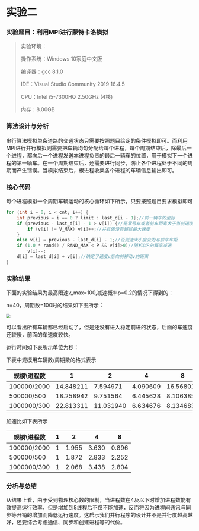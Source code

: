 # 实验二

### 实验题目：利用MPI进行蒙特卡洛模拟

>实验环境：
>
>操作系统：Windows 10家庭中文版
>
>编译器：gcc 8.1.0
>
>IDE：Visual Studio Community 2019 16.4.5
>
>CPU：Intel i5-7300HQ 2.50GHz (4核)
>
>内存：8.00GB

### 算法设计与分析

串行算法模拟单条道路的交通状态只需要按照题目给定的条件模拟即可。而利用MPI进行并行模拟则需要把车辆均匀分配给每个进程，每个周期结束后，除最后一个进程，都向后一个进程发送本进程负责的最后一辆车的位置，用于模拟下一个进程的第一辆车。在一个周期结束后，还需要进行同步，防止各个进程处于不同的周期而产生错误。当模拟结束后，根进程收集各个进程的车辆信息输出即可。

### 核心代码

每个进程模拟一个周期车辆运动的核心循环如下所示，只要按照题目要求模拟即可

```c++
for (int i = 0; i < cnt; i++) {
	int previous = i == 0 ? limit : last_d[i - 1];//前一辆车的坐标
	if (previous - last_d[i] - 1 > v[i]) {//是零号车或者前车距离大于当前速度则加速
		if (v[i] != V_MAX) v[i]++;//并且还没有超过最大速度
	}
	else v[i] = previous - last_d[i] - 1;//否则速大小度变为与前车车距
	if (1.0 * rand() / RAND_MAX < P && v[i]>0)//随机以P的概率减速
		v[i]--;
	d[i] = last_d[i] + v[i];//确定了速度v后向前移动v的距离
}
```

### 实验结果

下面的实验结果为最高限速v_max=100,减速概率p=0.2的情况下得到的：

n=40，周期数=100时的结果如下图所示：

<img src="E:\STUDY\Parallel Computing\lab2\1.jpg" style="zoom:67%;" />

可以看出所有车辆都已经启动了，但是还没有进入稳定前进的状态，后面的车速度还较慢，前面的车速度较快。

运行时间如下表所示单位为秒：

下表中规模用车辆数/周期数的格式表示

| 规模\进程数 | 1         | 2         | 4        | 8         |
| ----------- | --------- | --------- | -------- | --------- |
| 100000/2000 | 14.848211 | 7.594971  | 4.090609 | 16.568016 |
| 500000/500  | 18.258942 | 9.751564  | 6.445628 | 8.106385  |
| 1000000/300 | 22.813311 | 11.031940 | 6.634676 | 8.134683  |

加速比如下表所示

| 规模\进程数 | 1    | 2     | 4     | 8     |
| ----------- | ---- | ----- | ----- | ----- |
| 100000/2000 | 1    | 1.955 | 3.630 | 0.896 |
| 500000/500  | 1    | 1.872 | 2.833 | 2.252 |
| 1000000/300 | 1    | 2.068 | 3.438 | 2.804 |

### 分析与总结

从结果上看，由于受到物理核心数的限制，当进程数在4及以下时增加进程数能有效提高运行效率，但是增加到8线程后不仅不能加速，反而将因为进程间通讯与同步等开销的增加而降低运行速度。这启示我们并行程序的设计并不是并行度越高越好，还要综合考虑通信、同步和创建进程等的代价。

